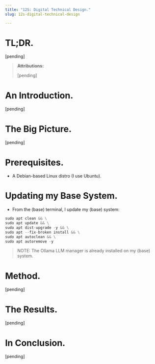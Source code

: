 ```yaml
---
title: "12S: Digital Technical Design."
slug: 12s-digital-technical-design

---
```


# TL;DR.

\[pending\]

> **Attributions:**
> 
> \[pending\]

# An Introduction.

\[pending\]

# The Big Picture.

\[pending\]

# Prerequisites.

* A Debian-based Linux distro (I use Ubuntu).
    

# Updating my Base System.

* From the (base) terminal, I update my (base) system:
    

```python
sudo apt clean && \
sudo apt update && \
sudo apt dist-upgrade -y && \
sudo apt --fix-broken install && \
sudo apt autoclean && \
sudo apt autoremove -y
```

> NOTE: The Ollama LLM manager is already installed on my (base) system.

# Method.

\[pending\]

# The Results.

\[pending\]

# In Conclusion.

\[pending\]